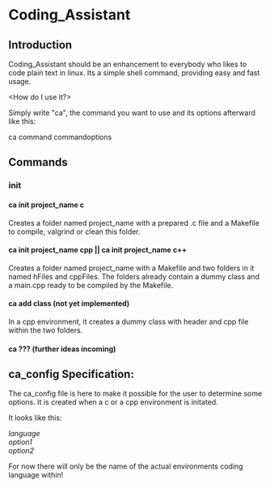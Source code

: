 <h1>Coding_Assistant</h1>

<h2>Introduction</h2>

Coding_Assistant should be an enhancement to everybody who likes to code plain text
in linux. Its a simple shell command, providing easy and fast usage.

<How do I use it?>

Simply write "ca", the command you want to use and its options afterward like this:

  ca command commandoptions

<h2>Commands</h2>

<h3>init</h3>

<h4>ca init project_name c</h4>

Creates a folder named project_name with a prepared .c file and a Makefile to
compile, valgrind or clean this folder.

<h4>ca init project_name cpp || ca init project_name c++</h4>

Creates a folder named project_name with a Makefile and two folders in it named
hFiles and cppFiles. The folders already contain a dummy class and a main.cpp
ready to be compiled by the Makefile.

<h4>ca add class (not yet implemented)</h4>

In a cpp environment, it creates a dummy class with header and cpp file within
the two folders.

<h4>ca ??? (further ideas incoming)</h4>


<h2>ca_config Specification:</h2>

The ca_config file is here to make it possible for the user to determine some
options.
It is created when a c or a cpp environment is initated.

It looks like this:

<em>language</em><br/>
<em>option1</em><br/>
<em>option2</em><br/>

For now there will only be the name of the 
actual environments coding language within!